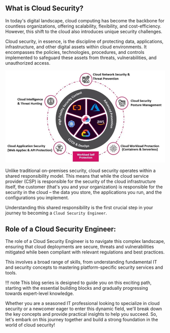 ## What is Cloud Security?
In today's digital landscape, cloud computing has become the backbone for countless organizations, offering scalability, flexibility, and cost-efficiency. However, this shift to the cloud also introduces unique security challenges. 

Cloud security, in essence, is the discipline of protecting data, applications, infrastructure, and other digital assets within cloud environments. It encompasses the policies, technologies, procedures, and controls implemented to safeguard these assets from threats, vulnerabilities, and unauthorized access.

![alt text](image-1.png)

Unlike traditional on-premises security, cloud security operates within a shared responsibility model. This means that while the cloud service provider (CSP) is responsible for the security of the cloud infrastructure itself, the customer (that's you and your organization) is responsible for the security in the cloud – the data you store, the applications you run, and the configurations you implement. 

Understanding this shared responsibility is the first crucial step in your journey to becoming a `Cloud Security Engineer`.

## Role of a Cloud Security Engineer:
The role of a Cloud Security Engineer is to navigate this complex landscape, ensuring that cloud deployments are secure, threats and vulnerabilities mitigated while been compliant with relevant regulations and best practices. 

This involves a broad range of skills, from understanding fundamental IT and security concepts to mastering platform-specific security services and tools.

!!! note 
    This blog series is designed to guide you on this exciting path, starting with the essential building blocks and gradually progressing towards expert-level knowledge. 

Whether you are a seasoned IT professional looking to specialize in cloud security or a newcomer eager to enter this dynamic field, we'll break down the key concepts and provide practical insights to help you succeed. So, let's embark on this journey together and build a strong foundation in the world of cloud security!

